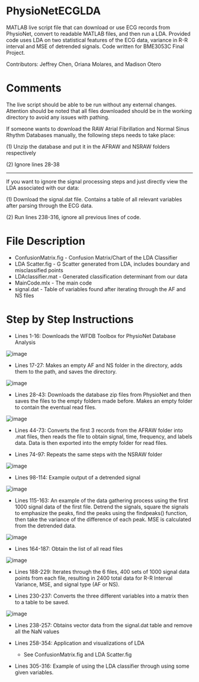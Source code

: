 # PhysioNetECGLDA

MATLAB live script file that can download or use ECG records from PhysioNet, convert to readable MATLAB files, and then run a LDA. Provided code uses LDA on two statistical features of the ECG data, variance in R-R interval and MSE of detrended signals. Code written for BME3053C Final Project. 

Contributors: Jeffrey Chen, Oriana Molares, and Madison Otero

# Comments

The live script should be able to be run without any external changes. Attention should be noted that all files downloaded should be in the working directory to avoid any issues with pathing. 

If someone wants to download the RAW Atrial Fibrillation and Normal Sinus Rhythm Databases manually, the following steps needs to take place:

(1) Unzip the database and put it in the AFRAW and NSRAW folders respectively

(2) Ignore lines 28-38 

---

If you want to ignore the signal processing steps and just directly view the LDA associated with our data:

(1) Download the signal.dat file. Contains a table of all relevant variables after parsing through the ECG data.

(2) Run lines 238-316, ignore all previous lines of code.

# File Description 

- ConfusionMatrix.fig - Confusion Matrix/Chart of the LDA Classifier
- LDA Scatter.fig - G Scatter generated from LDA, includes boundary and misclassified points
- LDAclassifier.mat - Generated classification determinant from our data
- MainCode.mlx - The main code
- signal.dat - Table of variables found after iterating through the AF and NS files

# Step by Step Instructions

- Lines 1-16: Downloads the WFDB Toolbox for PhysioNet Database Analysis 

![image](https://user-images.githubusercontent.com/70290263/115423947-3c2e4e00-a1cc-11eb-8c30-f03353217bbf.png)

- Lines 17-27: Makes an empty AF and NS folder in the directory, adds them to the path, and saves the directory.

![image](https://user-images.githubusercontent.com/70290263/115424228-7ef02600-a1cc-11eb-821f-edff8d5cc574.png)

- Lines 28-43: Downloads the database zip files from PhysioNet and then saves the files to the empty folders made before. Makes an empty folder to contain the eventual read files.

![image](https://user-images.githubusercontent.com/70290263/115424448-b78fff80-a1cc-11eb-9a4c-cf72932ed8e7.png)

- Lines 44-73: Converts the first 3 records from the AFRAW folder into .mat files, then reads the file to obtain signal, time, frequency, and labels data. Data is then exported into the empty folder for read files. 

- Lines 74-97: Repeats the same steps with the NSRAW folder

![image](https://user-images.githubusercontent.com/70290263/115424857-13f31f00-a1cd-11eb-9ee8-11a22e1be19a.png)

- Lines 98-114: Example output of a detrended signal 

![image](https://user-images.githubusercontent.com/70290263/115425102-4dc42580-a1cd-11eb-8a98-72cbf7b2d008.png)

- Lines 115-163: An example of the data gathering process using the first 1000 signal data of the first file. Detrend the signals, square the signals to emphasize the peaks, find the peaks using the findpeaks() function, then take the variance of the difference of each peak. MSE is calculated from the detrended data. 

![image](https://user-images.githubusercontent.com/70290263/115425397-97147500-a1cd-11eb-9be4-cf7865b9d2b5.png)

- Lines 164-187: Obtain the list of all read files 

![image](https://user-images.githubusercontent.com/70290263/115425714-d9d64d00-a1cd-11eb-85ca-2bb9f17512cf.png)

- Lines 188-229: Iterates through the 6 files, 400 sets of 1000 signal data points from each file, resulting in 2400 total data for R-R Interval Variance, MSE, and signal type (AF or NS).

- Lines 230-237: Converts the three different variables into a matrix then to a table to be saved. 

![image](https://user-images.githubusercontent.com/70290263/115426102-36396c80-a1ce-11eb-8469-7f06aabd4572.png)

- Lines 238-257: Obtains vector data from the signal.dat table and remove all the NaN values

- Lines 258-354: Application and visualizations of LDA
  - See ConfusionMatrix.fig and LDA Scatter.fig

- Lines 305-316: Example of using the LDA classifier through using some given variables. 

